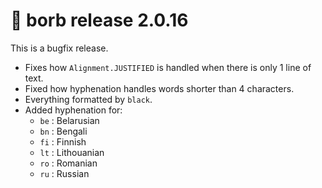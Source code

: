 # :mega: borb release 2.0.16

This is a bugfix release.

- Fixes how `Alignment.JUSTIFIED` is handled when there is only 1 line of text.
- Fixed how hyphenation handles words shorter than 4 characters.
- Everything formatted by `black`.
- Added hyphenation for:
  - `be` : Belarusian
  - `bn` : Bengali
  - `fi` : Finnish
  - `lt` : Lithouanian
  - `ro` : Romanian
  - `ru` : Russian